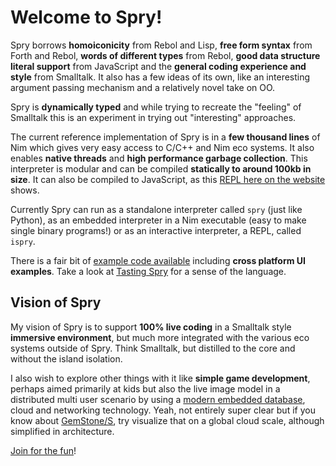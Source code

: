 # Welcome to Spry!

Spry borrows **homoiconicity** from Rebol and Lisp, **free form syntax** from Forth and Rebol, **words of different types** from Rebol, **good data structure literal support** from JavaScript and the **general coding experience and style** from Smalltalk. It also has a few ideas of its own, like an interesting argument passing mechanism and a relatively novel take on OO.

Spry is **dynamically typed** and while trying to recreate the "feeling" of Smalltalk this is an experiment in trying out "interesting" approaches.

The current reference implementation of Spry is in a **few thousand lines** of Nim which gives very easy access to C/C++ and Nim eco systems. It also enables **native threads** and **high performance garbage collection**. This interpreter is modular and can be compiled **statically to around 100kb in size**. It can also be compiled to JavaScript, as this [REPL here on the website](repl.md) shows.

Currently Spry can run as a standalone interpreter called `spry` (just like Python), as an embedded interpreter in a Nim executable (easy to make single binary programs!) or as an interactive interpreter, a REPL, called `ispry`.

There is a fair bit of [example code available](https://github.com/gokr/spry/tree/master/examples) including **cross platform UI examples**. Take a look at [Tasting Spry](taste.md) for a sense of the language.

## Vision of Spry

My vision of Spry is to support **100% live coding** in a Smalltalk style **immersive environment**, but much more integrated with the various eco systems outside of Spry. Think Smalltalk, but distilled to the core and without the island isolation.

I also wish to explore other things with it like **simple game development**, perhaps aimed primarily at kids but also the live image model in a distributed multi user scenario by using a [modern embedded database](http://rocksdb.org), cloud and networking technology. Yeah, not entirely super clear but if you know about [GemStone/S](https://gemtalksystems.com/products/gs64/), try visualize that on a global cloud scale, although simplified in architecture.

[Join for the fun](community.md)!